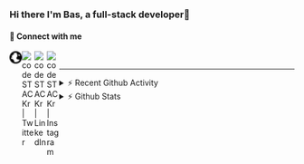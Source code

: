 ### Hi there I'm Bas, a full-stack developer👋

#### 📩 Connect with me

[<img align="left" alt="codeSTACKr.com" width="22px" src="https://raw.githubusercontent.com/iconic/open-iconic/master/svg/globe.svg" />][website]
[<img align="left" alt="codeSTACKr | Twitter" width="22px" src="https://cdn.jsdelivr.net/npm/simple-icons@v3/icons/twitter.svg" />][twitter]
[<img align="left" alt="codeSTACKr | LinkedIn" width="22px" src="https://cdn.jsdelivr.net/npm/simple-icons@v3/icons/linkedin.svg" />][linkedin]
[<img align="left" alt="codeSTACKr | Instagram" width="22px" src="https://cdn.jsdelivr.net/npm/simple-icons@v3/icons/instagram.svg" />][instagram]

<br/>

---

<details>
    <summary>⚡ Recent Github Activity</summary>

<!--START_SECTION:activity-->
1. 🎉 Merged PR [#13](https://github.com/basvandriel/website/pull/13) in [basvandriel/website](https://github.com/basvandriel/website)
2. 🎉 Merged PR [#14](https://github.com/basvandriel/website/pull/14) in [basvandriel/website](https://github.com/basvandriel/website)
3. ❌ Closed PR [#121](https://github.com/staylor/react-helmet-async/pull/121) in [staylor/react-helmet-async](https://github.com/staylor/react-helmet-async)
4. 🗣 Commented on [#120](https://github.com/staylor/react-helmet-async/issues/120) in [staylor/react-helmet-async](https://github.com/staylor/react-helmet-async)
5. 🗣 Commented on [#121](https://github.com/staylor/react-helmet-async/issues/121) in [staylor/react-helmet-async](https://github.com/staylor/react-helmet-async)
<!--END_SECTION:activity-->
</details>

<details>
  <summary>⚡ Github Stats</summary>

  <img align="left" alt="codeSTACKr's Github Stats" src="https://github-readme-stats.codestackr.vercel.app/api?username=basvandriel&show_icons=true&hide_border=true" />

</details>


[website]: https://basvandriel.nl
[twitter]: https://twitter.com/bvandriel
[instagram]: https://instagram.com/bas.vandriel
[linkedin]: https://linkedin.com/in/basvandriel

